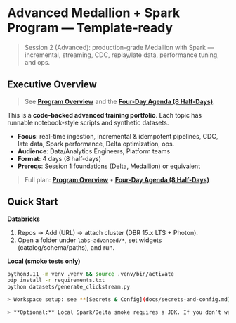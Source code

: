 # Advanced Medallion + Spark Program — Template-ready

> Session 2 (Advanced): production-grade Medallion with Spark — incremental, streaming, CDC, replay/late data, performance tuning, and ops.

## Executive Overview

> See **[Program Overview](docs/overview.md)** and the **[Four-Day Agenda (8 Half-Days)](docs/agenda.md)**.

This is a **code-backed advanced training portfolio**. Each topic has runnable notebook-style scripts and synthetic datasets.

- **Focus**: real-time ingestion, incremental & idempotent pipelines, CDC, late data, Spark performance, Delta optimization, ops.
- **Audience**: Data/Analytics Engineers, Platform teams
- **Format**: 4 days (8 half-days)
- **Prereqs**: Session 1 foundations (Delta, Medallion) or equivalent

> Full plan: **[Program Overview](docs/overview.md)** • **[Four-Day Agenda (8 Half-Days)](docs/agenda.md)**

## Quick Start
**Databricks**
1) Repos → Add (URL) → attach cluster (DBR 15.x LTS + Photon).  
2) Open a folder under `labs-advanced/*`, set widgets (catalog/schema/paths), and run.

**Local (smoke tests only)**
```bash
python3.11 -m venv .venv && source .venv/bin/activate
pip install -r requirements.txt
python datasets/generate_clickstream.py

> Workspace setup: see **[Secrets & Config](docs/secrets-and-config.md)**.

> **Optional:** Local Spark/Delta smoke requires a JDK. If you don’t want to install Java now, skip it and run the labs later in Databricks.

